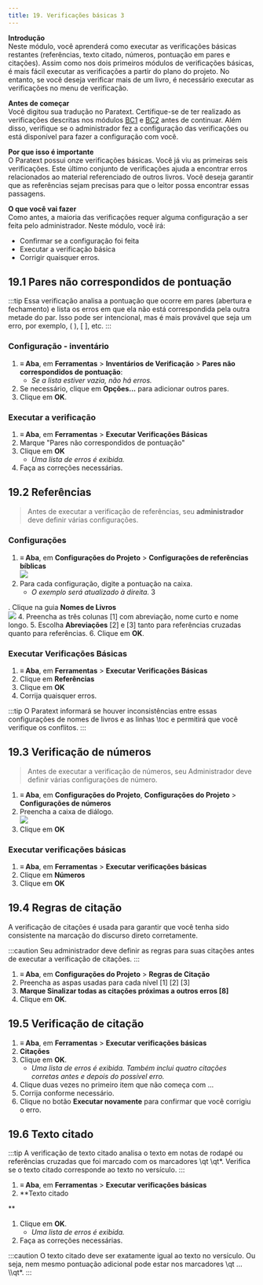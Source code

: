 ```yaml
---
title: 19. Verificações básicas 3
---
```


**Introdução**  
Neste módulo, você aprenderá como executar as verificações básicas restantes (referências, texto citado, números, pontuação em pares e citações). Assim como nos dois primeiros módulos de verificações básicas, é mais fácil executar as verificações a partir do plano do projeto. No entanto, se você deseja verificar mais de um livro, é necessário executar as verificações no menu de verificação.

**Antes de começar**  
Você digitou sua tradução no Paratext. Certifique-se de ter realizado as verificações descritas nos módulos [BC1](../02-Stage-1/5.BC1.md) e [BC2](../03-Stage-2/12.BC2.md) antes de continuar. Além disso, verifique se o administrador fez a configuração das verificações ou está disponível para fazer a configuração com você.

**Por que isso é importante**  
O Paratext possui onze verificações básicas. Você já viu as primeiras seis verificações. Este último conjunto de verificações ajuda a encontrar erros relacionados ao material referenciado de outros livros. Você deseja garantir que as referências sejam precisas para que o leitor possa encontrar essas passagens.

**O que você vai fazer**  
Como antes, a maioria das verificações requer alguma configuração a ser feita pelo administrador. Neste módulo, você irá:

- Confirmar se a configuração foi feita
- Executar a verificação básica
- Corrigir quaisquer erros.

## 19.1 Pares não correspondidos de pontuação
:::tip
Essa verificação analisa a pontuação que ocorre em pares (abertura e fechamento) e lista os erros em que ela não está correspondida pela outra metade do par. Isso pode ser intencional, mas é mais provável que seja um erro, por exemplo, ( ), [ ], etc.
:::

### Configuração - inventário
1. **≡ Aba**, em **Ferramentas** \> **Inventários de Verificação** \> **Pares não correspondidos de pontuação**:
   - *Se a lista estiver vazia, não há erros.*
1. Se necessário, clique em **Opções...** para adicionar outros pares.
1. Clique em **OK**.

### Executar a verificação
1. **≡ Aba**, em **Ferramentas** \> **Executar Verificações Básicas**
1. Marque "Pares não correspondidos de pontuação"
1. Clique em **OK**
   - *Uma lista de erros é exibida.*
1. Faça as correções necessárias.

## 19.2 Referências
> Antes de executar a verificação de referências, seu **administrador** deve definir várias configurações.

#####

### Configurações
1. **≡ Aba**, em **Configurações do Projeto** \> **Configurações de referências bíblicas**  
   ![](../media/3c1285a01332fb29eae740742aa7e93f.png)
2. Para cada configuração, digite a pontuação na caixa.
   - *O exemplo será atualizado à direita.*
3

. Clique na guia **Nomes de Livros**  
   ![](../media/467ba2802d10332431011d3088c21007.png)
4. Preencha as três colunas [1] com abreviação, nome curto e nome longo.
5. Escolha **Abreviações** [2] e [3] tanto para referências cruzadas quanto para referências.
6. Clique em **OK**.

### Executar Verificações Básicas
1. **≡ Aba**, em **Ferramentas** \> **Executar Verificações Básicas**
3. Clique em **Referências**
4. Clique em **OK**
5. Corrija quaisquer erros.

:::tip
O Paratext informará se houver inconsistências entre essas configurações de nomes de livros e as linhas \\toc e permitirá que você verifique os conflitos.
:::
## 19.3 Verificação de números
> Antes de executar a verificação de números, seu Administrador deve definir várias configurações de número.

1. **≡ Aba**, em **Configurações do Projeto**, **Configurações do Projeto** \> **Configurações de números**
2. Preencha a caixa de diálogo.  
   ![](../media/4b329d472418ce7ddd29314a741ea75c.png)
3. Clique em **OK**

### Executar verificações básicas
1. **≡ Aba**, em **Ferramentas** \> **Executar verificações básicas**
2. Clique em **Números**
3. Clique em **OK**

## 19.4 Regras de citação
A verificação de citações é usada para garantir que você tenha sido consistente na marcação do discurso direto corretamente.

:::caution
Seu administrador deve definir as regras para suas citações antes de executar a verificação de citações.
:::

1. **≡ Aba**, em **Configurações do Projeto** \> **Regras de Citação**
2. Preencha as aspas usadas para cada nível \[1\] \[2\] [3\]
3. **Marque Sinalizar todas as citações próximas a outros erros [8]**
4. Clique em **OK**.

## 19.5 Verificação de citação
1. **≡ Aba**, em **Ferramentas** \> **Executar verificações básicas**
1. **Citações**
1. Clique em **OK**.
   - *Uma lista de erros é exibida. Também inclui quatro citações corretas antes e depois do possível erro.*
1. Clique duas vezes no primeiro item que não começa com ...
1. Corrija conforme necessário.
1. Clique no botão **Executar novamente** para confirmar que você corrigiu o erro.

## 19.6 Texto citado
:::tip
A verificação de texto citado analisa o texto em notas de rodapé ou referências cruzadas que foi marcado com os marcadores \\qt \\qt\*. Verifica se o texto citado corresponde ao texto no versículo.
:::
1. **≡ Aba**, em **Ferramentas** \> **Executar verificações básicas**
1. **Texto citado

**
1. Clique em **OK**.
   - *Uma lista de erros é exibida.*
1. Faça as correções necessárias.

:::caution
O texto citado deve ser exatamente igual ao texto no versículo. Ou seja, nem mesmo pontuação adicional pode estar nos marcadores \\qt ... \\\\qt\*.
:::